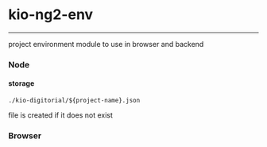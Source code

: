 # kio-ng2-env
-----

project environment module to use in browser and backend

### Node

#### storage

```./kio-digitorial/${project-name}.json```

file is created if it does not exist


### Browser

